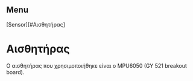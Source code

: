 
## Menu
[Sensor][#Αισθητήρας]

 # Αισθητήρας
Ο αισθητήρας που χρησιμοποιήθηκε είναι ο MPU6050 (GY 521 breakout board).
